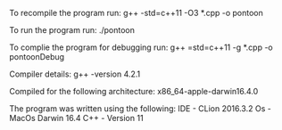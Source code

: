 To recompile the program run:
   g++ -std=c++11 -O3 *.cpp -o pontoon

To run the program run:
   ./pontoon

To complie the program for debugging run:
   g++ =std=c++11 -g *.cpp -o pontoonDebug

Compiler details:
   g++ -version 4.2.1

Compiled for the following architecture:
   x86_64-apple-darwin16.4.0

The program was written using the following: 
   IDE - CLion 2016.3.2
   Os - MacOs Darwin 16.4
   C++ - Version 11

